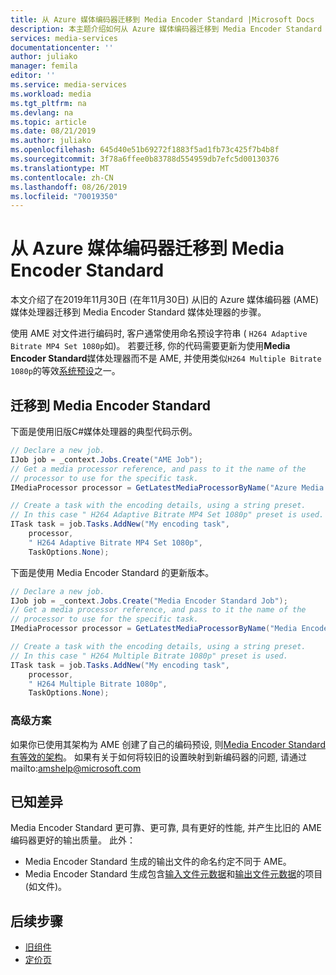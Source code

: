 ```yaml
---
title: 从 Azure 媒体编码器迁移到 Media Encoder Standard |Microsoft Docs
description: 本主题介绍如何从 Azure 媒体编码器迁移到 Media Encoder Standard 媒体处理器。
services: media-services
documentationcenter: ''
author: juliako
manager: femila
editor: ''
ms.service: media-services
ms.workload: media
ms.tgt_pltfrm: na
ms.devlang: na
ms.topic: article
ms.date: 08/21/2019
ms.author: juliako
ms.openlocfilehash: 645d40e51b69272f1883f5ad1fb73c425f7b4b8f
ms.sourcegitcommit: 3f78a6ffee0b83788d554959db7efc5d00130376
ms.translationtype: MT
ms.contentlocale: zh-CN
ms.lasthandoff: 08/26/2019
ms.locfileid: "70019350"
---
```

# <a name="migrate-from-azure-media-encoder-to-media-encoder-standard"></a>从 Azure 媒体编码器迁移到 Media Encoder Standard

本文介绍了在2019年11月30日 (在年11月30日) 从旧的 Azure 媒体编码器 (AME) 媒体处理器迁移到 Media Encoder Standard 媒体处理器的步骤。  

使用 AME 对文件进行编码时, 客户通常使用命名预设字符串 ( `H264 Adaptive Bitrate MP4 Set 1080p`如)。 若要迁移, 你的代码需要更新为使用**Media Encoder Standard**媒体处理器而不是 AME, 并使用类似`H264 Multiple Bitrate 1080p`的等效[系统预设](media-services-mes-presets-overview.md)之一。 

## <a name="migrating-to-media-encoder-standard"></a>迁移到 Media Encoder Standard

下面是使用旧版C#媒体处理器的典型代码示例。 

```csharp
// Declare a new job. 
IJob job = _context.Jobs.Create("AME Job"); 
// Get a media processor reference, and pass to it the name of the  
// processor to use for the specific task. 
IMediaProcessor processor = GetLatestMediaProcessorByName("Azure Media Encoder"); 

// Create a task with the encoding details, using a string preset. 
// In this case " H264 Adaptive Bitrate MP4 Set 1080p" preset is used. 
ITask task = job.Tasks.AddNew("My encoding task", 
    processor, 
    " H264 Adaptive Bitrate MP4 Set 1080p", 
    TaskOptions.None); 
```

下面是使用 Media Encoder Standard 的更新版本。

```csharp
// Declare a new job. 
IJob job = _context.Jobs.Create("Media Encoder Standard Job"); 
// Get a media processor reference, and pass to it the name of the  
// processor to use for the specific task. 
IMediaProcessor processor = GetLatestMediaProcessorByName("Media Encoder Standard"); 

// Create a task with the encoding details, using a string preset. 
// In this case " H264 Multiple Bitrate 1080p" preset is used. 
ITask task = job.Tasks.AddNew("My encoding task", 
    processor, 
    " H264 Multiple Bitrate 1080p", 
    TaskOptions.None); 
```

### <a name="advanced-scenarios"></a>高级方案 

如果你已使用其架构为 AME 创建了自己的编码预设, 则[Media Encoder Standard 有等效的架构](media-services-mes-schema.md)。 如果有关于如何将较旧的设置映射到新编码器的问题, 请通过 mailto:amshelp@microsoft.com  
## <a name="known-differences"></a>已知差异 

Media Encoder Standard 更可靠、更可靠, 具有更好的性能, 并产生比旧的 AME 编码器更好的输出质量。 此外： 

* Media Encoder Standard 生成的输出文件的命名约定不同于 AME。
* Media Encoder Standard 生成包含[输入文件元数据](media-services-input-metadata-schema.md)和[输出文件元数据](media-services-output-metadata-schema.md)的项目 (如文件)。

## <a name="next-steps"></a>后续步骤

* [旧组件](legacy-components.md)
* [定价页](https://azure.microsoft.com/pricing/details/media-services/#encoding)
